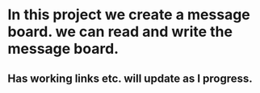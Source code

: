 # In this project we create a message board. we can read and write the message board.

## Has working links etc. will update as I progress.